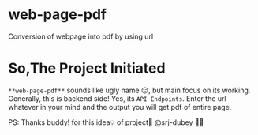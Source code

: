 # web-page-pdf
Conversion of webpage into pdf by using url

# So,The Project Initiated

 `**web-page-pdf**` sounds like ugly name 😑, but main focus on its working.
 Generally, this is backend side! Yes, its `API Endpoints`.
 Enter the url whatever in your mind and the output you will get pdf of entire page.
 
 
 
 PS: Thanks buddy! for this idea💡 of project🙂 @srj-dubey 🧑‍💻
